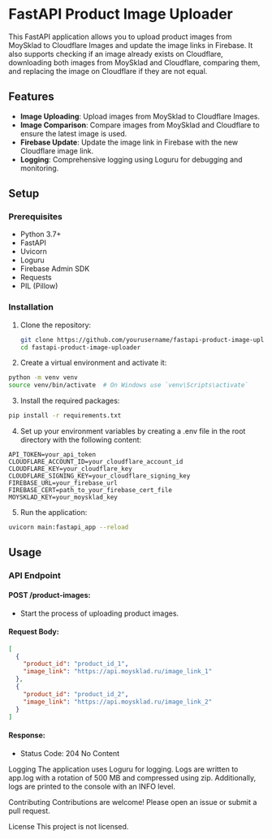 # FastAPI Product Image Uploader

This FastAPI application allows you to upload product images from MoySklad to Cloudflare Images and update the image links in Firebase. It also supports checking if an image already exists on Cloudflare, downloading both images from MoySklad and Cloudflare, comparing them, and replacing the image on Cloudflare if they are not equal.

## Features

- **Image Uploading**: Upload images from MoySklad to Cloudflare Images.
- **Image Comparison**: Compare images from MoySklad and Cloudflare to ensure the latest image is used.
- **Firebase Update**: Update the image link in Firebase with the new Cloudflare image link.
- **Logging**: Comprehensive logging using Loguru for debugging and monitoring.

## Setup

### Prerequisites

- Python 3.7+
- FastAPI
- Uvicorn
- Loguru
- Firebase Admin SDK
- Requests
- PIL (Pillow)

### Installation

1. Clone the repository:
   ```sh
   git clone https://github.com/yourusername/fastapi-product-image-uploader.git
   cd fastapi-product-image-uploader
   ```
2. Create a virtual environment and activate it:

```sh
python -m venv venv
source venv/bin/activate  # On Windows use `venv\Scripts\activate`
```

3. Install the required packages:

```sh
pip install -r requirements.txt
```

4. Set up your environment variables by creating a .env file in the root directory with the following content:

```dotenv
API_TOKEN=your_api_token
CLOUDFLARE_ACCOUNT_ID=your_cloudflare_account_id
CLOUDFLARE_KEY=your_cloudflare_key
CLOUDFLARE_SIGNING_KEY=your_cloudflare_signing_key
FIREBASE_URL=your_firebase_url
FIREBASE_CERT=path_to_your_firebase_cert_file
MOYSKLAD_KEY=your_moysklad_key
```

5. Run the application:

```sh
uvicorn main:fastapi_app --reload
```

## Usage

### API Endpoint

#### POST /product-images: 

- Start the process of uploading product images.

#### Request Body:

```json
[
  {
    "product_id": "product_id_1",
    "image_link": "https://api.moysklad.ru/image_link_1"
  },
  {
    "product_id": "product_id_2",
    "image_link": "https://api.moysklad.ru/image_link_2"
  }
]
```

#### Response:
- Status Code: 204 No Content

Logging
The application uses Loguru for logging. Logs are written to app.log with a rotation of 500 MB and compressed using zip. Additionally, logs are printed to the console with an INFO level.

Contributing
Contributions are welcome! Please open an issue or submit a pull request.

License
This project is not licensed.
